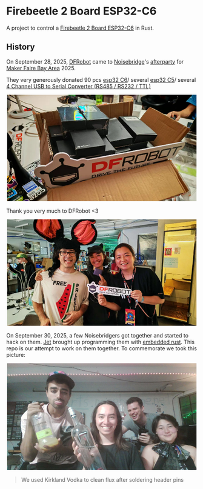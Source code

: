 # Firebeetle 2 Board ESP32-C6

A project to control a <a href="https://wiki.dfrobot.com/SKU_DFR1075_FireBeetle_2_Board_ESP32_C6">Firebeetle 2 Board ESP32-C6</a> in Rust.

## History 

On September 28, 2025, [DFRobot](https://www.dfrobot.com/?srsltid=AfmBOoqllNjgG_zJgZkg9oiuPBRGeVRlktwVre_8koLvTOnrOWP0Rfza) came to [Noisebridge](https://www.noisebridge.net/)'s [afterparty](https://luma.com/nbmrk6qb) for [Maker Faire Bay Area](https://bayarea.makerfaire.com/) 2025.

They very generously donated 90 pcs [esp32 C6](https://wiki.dfrobot.com/SKU_DFR1075_FireBeetle_2_Board_ESP32_C6)/ several [esp32 C5](https://wiki.dfrobot.com/SKU_DFR1222_Firebeetle_2_ESP32_C5_Development_Board)/ several [4 Channel USB to Serial Converter (RS485 / RS232 / TTL)](https://www.dfrobot.com/product-2879.html)

<p align="center">
  <img src="assets/boards.jpg" alt="Firebeetle 2 Board ESP32-C6 Boards" width="500" />
</p>

Thank you very much to DFRobot <3

<p align="center">
  <img src="assets/grouppic.jpg" alt="A group picture including a DFRobot representative who was very lovely" width="500" />
</p>

On September 30, 2025, a few Noisebridgers got together and started to hack on them. [Jet](https://jetpham.com) brought up programming them with [embedded rust](https://docs.rust-embedded.org/book/). This repo is our attempt to work on them together. To commemorate we took this picture:

<p align="center">
  <img src="assets/icon.jpg" alt="A group picture of Noisebridgers holding alchohol" width="500" />
</p>

> We used Kirkland Vodka to clean flux after soldering header pins
